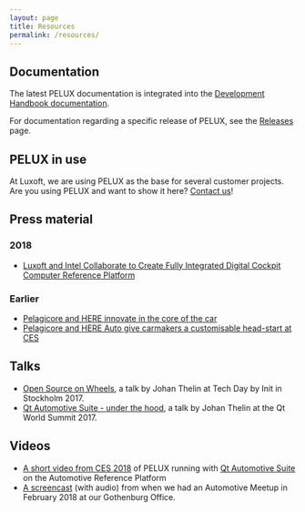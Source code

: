 ```yaml
---
layout: page
title: Resources
permalink: /resources/
---
```


## Documentation
The latest PELUX documentation is integrated into the [Development Handbook
documentation](/documentation).

For documentation regarding a specific release of PELUX, see the
[Releases](/releases) page.

## PELUX in use
At Luxoft, we are using PELUX as the base for several customer projects. Are you
using PELUX and want to show it here? [Contact us](mailto:contact@pelux.io)!

## Press material
### 2018
* [Luxoft and Intel Collaborate to Create Fully Integrated Digital Cockpit Computer Reference Platform](https://www.luxoft.com/pr/luxoft-and-intel-collaborate-to-create-fully-integrated-digital-cockpit-computer-reference-platform/)

### Earlier
* [Pelagicore and HERE innovate in the core of the car](https://360.here.com/2017/01/06/pelagicore-and-here-innovate-in-the-core-of-the-car/)
* [Pelagicore and HERE Auto give carmakers a customisable head-start at CES](https://360.here.com/2016/01/04/pelagicore-and-here-auto-give-carmakers-a-customisable-head-start-at-ces/)

## Talks
* [Open Source on Wheels](https://www.slideshare.net/e8johan/open-source-on-wheels-tech-day-by-init-2017),
  a talk by Johan Thelin at Tech Day by Init in Stockholm 2017.
* [Qt Automotive Suite - under the hood](https://www.slideshare.net/e8johan/qt-automotive-suite-under-the-hood-qt-world-summit-2017),
  a talk by Johan Thelin at the Qt World Summit 2017.

## Videos
* [A short video from CES 2018](https://www.youtube.com/embed/x8SOfRLP8_M) of
  PELUX running with [Qt Automotive Suite](https://www1.qt.io/qt-automotive-suite/) on the Automotive Reference Platform
* [A screencast](https://www.youtube.com/watch?v=Uet2hrzrAc4&t=1h2m1s) (with audio) from
  when we had an Automotive Meetup in February 2018 at our Gothenburg Office.
